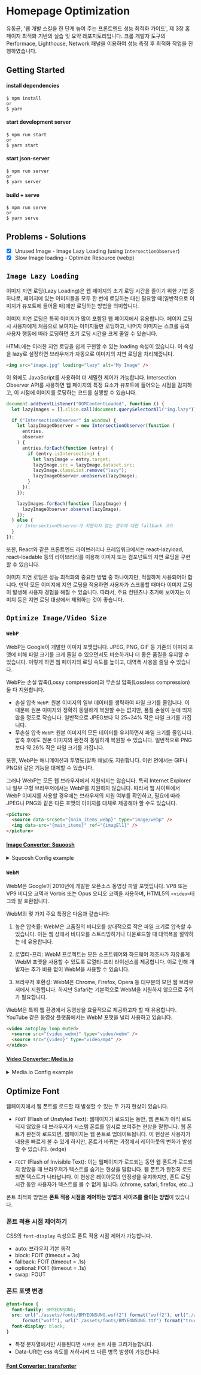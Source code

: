 # Homepage Optimization

유동균, '웹 개발 스킬을 한 단계 높여 주는 프론트엔드 성능 최적화 가이드', 제 3장 홈페이지 최적화 기반의 실습 및 요약 레포지토리입니다. 크롬 개발자 도구의 Performace, Lighthouse, Network 패널을 이용하여 성능 측정 후 최적화 작업을 진행하였습니다.

## Getting Started

#### install dependencies

```
$ npm install
or
$ yarn
```

#### start development server

```
$ npm run start
or
$ yarn start
```

#### start json-server

```
$ npm run server
or
$ yarn server
```

#### build + serve

```
$ npm run serve
or
$ yarn serve
```

## Problems - Solutions

- [x] Unused Image - Image Lazy Loading (using `IntersectionObserver`)
- [x] Slow Image loading - Optimize Resource (webp)

## `Image Lazy Loading`

이미지 지연 로딩(Lazy Loading)은 웹 페이지의 초기 로딩 시간을 줄이기 위한 기법 중 하나로, 페이지에 있는 이미지들을 모두 한 번에 로딩하는 대신 필요할 때(일반적으로 이미지가 뷰포트에 들어올 때)에만 로딩하는 방법을 의미합니다.

이미지 지연 로딩은 특히 이미지가 많이 포함된 웹 페이지에서 유용합니다. 페이지 로딩 시 사용자에게 처음으로 보여지는 이미지들만 로딩하고, 나머지 이미지는 스크롤 등의 사용자 행동에 따라 로딩하면 초기 로딩 시간을 크게 줄일 수 있습니다.

HTML에는 이러한 지연 로딩을 쉽게 구현할 수 있는 loading 속성이 있습니다. 이 속성을 lazy로 설정하면 브라우저가 자동으로 이미지의 지연 로딩을 처리해줍니다.

```html
<img src="image.jpg" loading="lazy" alt="My Image" />
```

이 외에도 JavaScript를 사용하여 더 세밀한 제어가 가능합니다. Intersection Observer API를 사용하면 웹 페이지의 특정 요소가 뷰포트에 들어오는 시점을 감지하고, 이 시점에 이미지를 로딩하는 코드를 실행할 수 있습니다.

```javascript
document.addEventListener("DOMContentLoaded", function () {
  let lazyImages = [].slice.call(document.querySelectorAll("img.lazy"));

  if ("IntersectionObserver" in window) {
    let lazyImageObserver = new IntersectionObserver(function (
      entries,
      observer
    ) {
      entries.forEach(function (entry) {
        if (entry.isIntersecting) {
          let lazyImage = entry.target;
          lazyImage.src = lazyImage.dataset.src;
          lazyImage.classList.remove("lazy");
          lazyImageObserver.unobserve(lazyImage);
        }
      });
    });

    lazyImages.forEach(function (lazyImage) {
      lazyImageObserver.observe(lazyImage);
    });
  } else {
    // IntersectionObserver가 지원되지 않는 경우에 대한 fallback 코드
  }
});
```

또한, React와 같은 프론트엔드 라이브러리나 프레임워크에서는 react-lazyload, react-loadable 등의 라이브러리를 이용해 이미지 또는 컴포넌트의 지연 로딩을 구현할 수 있습니다.

이미지 지연 로딩은 성능 최적화의 중요한 방법 중 하나이지만, 적절하게 사용되어야 합니다. 만약 모든 이미지에 지연 로딩을 적용하면 사용자가 스크롤할 때마다 이미지 로딩이 발생해 사용자 경험을 해칠 수 있습니다. 따라서, 주요 컨텐츠나 초기에 보여지는 이미지 등은 지연 로딩 대상에서 제외하는 것이 좋습니다.

## `Optimize Image/Video Size`

### `WebP`

WebP는 Google이 개발한 이미지 포맷입니다. JPEG, PNG, GIF 등 기존의 이미지 포맷에 비해 파일 크기를 크게 줄일 수 있으면서도 비슷하거나 더 좋은 품질을 유지할 수 있습니다. 이렇게 하면 웹 페이지의 로딩 속도를 높이고, 대역폭 사용을 줄일 수 있습니다.

WebP는 손실 압축(Lossy compression)과 무손실 압축(Lossless compression) 둘 다 지원합니다.

- 손실 압축 `WebP`: 원본 이미지의 일부 데이터를 생략하여 파일 크기를 줄입니다. 이 때문에 원본 이미지와 정확히 동일하게 복원할 수는 없지만, 품질 손실이 눈에 띄지 않을 정도로 작습니다. 일반적으로 JPEG보다 약 25~34% 작은 파일 크기를 가집니다.
- 무손실 압축 `WebP`: 원본 이미지의 모든 데이터를 유지하면서 파일 크기를 줄입니다. 압축 후에도 원본 이미지와 완전히 동일하게 복원할 수 있습니다. 일반적으로 PNG보다 약 26% 작은 파일 크기를 가집니다.

또한, WebP는 애니메이션과 투명도(알파 채널)도 지원합니다. 이런 면에서는 GIF나 PNG와 같은 기능을 대체할 수 있습니다.

그러나 WebP는 모든 웹 브라우저에서 지원되지는 않습니다. 특히 Internet Explorer나 일부 구형 브라우저에서는 WebP를 지원하지 않습니다. 따라서 웹 사이트에서 WebP 이미지를 사용할 경우에는 브라우저의 지원 여부를 확인하고, 필요에 따라 JPEG나 PNG와 같은 다른 포맷의 이미지를 대체로 제공해야 할 수도 있습니다.

```html
<picture>
  <source data-srcset="{main_items_webp}" type="image/webp" />
  <img data-src="{main_items}" ref="{imagEl1}" />
</picture>
```

#### [Image Converter: Squoosh](https://squoosh.app/)

<details>
<summary>Squoosh Config example</summary>

![image](https://github.com/jiheon788/react-query-realworld/assets/90181028/71caaa06-5474-4281-8db2-2ea9260a1e9b)

</details>

### `WebM`

WebM은 Google이 2010년에 개발한 오픈소스 동영상 파일 포맷입니다. VP8 또는 VP9 비디오 코덱과 Vorbis 또는 Opus 오디오 코덱을 사용하며, HTML5의 `<video>`태그와 잘 호환됩니다.

WebM의 몇 가지 주요 특징은 다음과 같습니다:

1. 높은 압축률: WebM은 고품질의 비디오를 상대적으로 작은 파일 크기로 압축할 수 있습니다. 이는 웹 상에서 비디오를 스트리밍하거나 다운로드할 때 대역폭을 절약하는 데 유용합니다.

2. 로열티-프리: WebM 프로젝트는 모든 소프트웨어와 하드웨어 제조사가 자유롭게 WebM 포맷을 사용할 수 있도록 로열티-프리 라이선스를 제공합니다. 이로 인해 개발자는 추가 비용 없이 WebM을 사용할 수 있습니다.

3. 브라우저 호환성: WebM은 Chrome, Firefox, Opera 등 대부분의 모던 웹 브라우저에서 지원됩니다. 하지만 Safari는 기본적으로 WebM을 지원하지 않으므로 주의가 필요합니다.

WebM은 특히 웹 환경에서 동영상을 효율적으로 제공하고자 할 때 유용합니다. YouTube 같은 동영상 플랫폼에서는 WebM 포맷을 널리 사용하고 있습니다.

```html
<video autoplay loop muted>
  <source src="{video_webm}" type="video/webm" />
  <source src="{video}" type="video/mp4" />
</video>
```

#### [Video Converter: Media.io](https://convert.media.io/app/)

<details>
<summary>Media.io Config example</summary>

![image](https://github.com/jiheon788/react-query-realworld/assets/90181028/f1e7935f-7800-4a49-a6d0-de6a2417fbb0)

</details>

## Optimize Font

웹페이지에서 웹 폰트를 로드할 때 발생할 수 있는 두 가지 현상이 있습니다.

- `FOUT` (Flash of Unstyled Text): 웹페이지가 로드되는 동안, 웹 폰트가 아직 로드되지 않았을 때 브라우저가 시스템 폰트를 임시로 보여주는 현상을 말합니다. 웹 폰트가 완전히 로드되면, 웹페이지는 웹 폰트로 업데이트됩니다. 이 현상은 사용자가 내용을 빠르게 볼 수 있게 하지만, 폰트가 바뀌는 과정에서 레이아웃의 변화가 발생할 수 있습니다. (edge)

- `FOIT` (Flash of Invisible Text): 이는 웹페이지가 로드되는 동안 웹 폰트가 로드되지 않았을 때 브라우저가 텍스트를 숨기는 현상을 말합니다. 웹 폰트가 완전히 로드되면 텍스트가 나타납니다. 이 현상은 레이아웃의 안정성을 유지하지만, 폰트 로딩 시간 동안 사용자가 텍스트를 볼 수 없게 됩니다. (chrome, safari, firefox, etc ..)

폰트 최적화 방법은 **폰트 적용 시점을 제어하는 방법**과 **사이즈를 줄이는 방법**이 있습니다.

### 폰트 적용 시점 제어하기

CSS의 `font-display` 속성으로 폰트 적용 시점 제어가 가능합니다.

- auto: 브라우저 기본 동작
- block: FOIT (timeout = 3s)
- fallback: FOIT (timeout = .1s)
- optional: FOIT (timeout = .1s)
- swap: FOUT

### 폰트 포맷 변경

```css
@font-face {
  font-family: BMYEONSUNG;
  src: url("./assets/fonts/BMYEONSUNG.woff2") format("woff2"), url("./assets/fonts/BMYEONSUNG.woff")
      format("woff"), url("./assets/fonts/BMYEONSUNG.ttf") format("truetype");
  font-display: block;
}
```

- 특정 문자열에서만 사용된다면 `서브셋 폰트` 사용 고려가능합니다.
- Data-URI는 css 속도를 저하시켜 또 다른 병목 발생이 가능합니다.

#### [Font Converter: transfonter](https://transfonter.org/)
